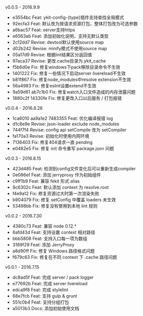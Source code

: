 v0.0.5 - 2016.9.9

* e3554bc Feat: ykit-config-{type}插件支持查找全局模式
* 92ecfa3 Feat: 默认改为按请求资源打包，整体打包改为可选参数
* a6bac57 Feat: server支持https
* e6563ab Feat: 添加初始化说明，支持无默认类型
* 2c12dd7 Revise: devtool默认使用source map
* d02b242 Revise: minify模式不使用source map
* 05a17d9 Revise: 根据lint结果区分返回值
* 97aca37 Revise: 更改.cache目录为.ykit_cache
* f5b6d0e Fix: 修复windows下pack移除目录命令不生效
* 1401222 Fix: 修复一些情况下启动server livereload不生效
* b81f867 Fix: 修复node_modules中resolve extension不生效
* 56a4983 Fix: 修复eslint设置extend不生效
* 9a59d61 ab7c1b0 Fix: 修复watch入口文件造成的内存泄露问题
* 1880c2f 14330fe Fix: 修复更改入口以后服务 / 打包报错

v0.0.4 - 2016.8.26

* 1ca6010 aa9a1e2 7483355 Feat: 优化编译报错 log
* d1c8e9e Revise: json-loader exclude node_modules
* 744f7f4 Revise: config api setCompile 改为 setCompiler
* fa170a3 Revise: 初始化时使用内网环境
* 7136403 Fix: 修复404请求一直 pending
* e0462e5 Fix: 修复 init 命令重写 package.json 问题

v0.0.3 - 2016.8.15

* 423d485 Feat: 检测到config文件变化后可以重新生成compiler
* 0e086ef Feat: 添加 jerryproxy 作为初始组件
* c9ff1b9 Feat: 兼容 fekit 形式 alias
* 8c6302c Feat: 默认添加 context 为 resolve.root
* f4e9a12 Fix: 修复资源过大时第一次渲染失败
* b904079 Fix: 修复 setConfig 中覆盖 loaders 未生效
* 53498bb Fix: 修复没有使用到本地 lint 规则

v0.0.2 - 2016.7.30

* 4380c73 Feat: 兼容 node 0.12.*
* 6afd43d Feat: 支持设置 context 相对路径
* bbb5808 Feat: 支持入口每一项为数组
* 3189f29 Feat: 添加 JerryProxy
* a8d90ff Fix: 修复 Windows 路径格式问题
* f679c63 Fix: 修复在不同 context 下 .cache 路径问题

v0.0.1 - 2016.7.15

* dc8ad5f Feat: 完成 server / pack logger
* e77692b Feat: 完成 server livereload
* edca9f8 Feat: 完成 stylelint
* 68e7fcb Feat: 支持 gulp & grunt
* 551c0b4 Feat: 支持分组打包
* a5013b3 Docs: 添加初始使用文档
